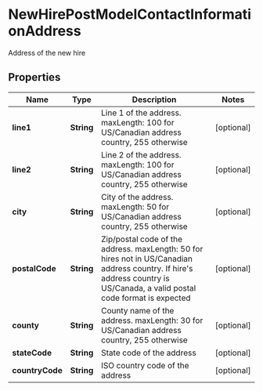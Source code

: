 

# NewHirePostModelContactInformationAddress

Address of the new hire

## Properties

| Name | Type | Description | Notes |
|------------ | ------------- | ------------- | -------------|
|**line1** | **String** | Line 1 of the address. maxLength: 100 for US/Canadian address country, 255 otherwise |  [optional] |
|**line2** | **String** | Line 2 of the address. maxLength: 100 for US/Canadian address country, 255 otherwise |  [optional] |
|**city** | **String** | City of the address. maxLength: 50 for US/Canadian address country, 255 otherwise |  [optional] |
|**postalCode** | **String** | Zip/postal code of the address. maxLength: 50 for hires not in US/Canadian address country. If hire&#39;s address country is US/Canada, a valid postal code format is expected |  [optional] |
|**county** | **String** | County name of the address. maxLength: 30 for US/Canadian address country, 255 otherwise |  [optional] |
|**stateCode** | **String** | State code of the address |  [optional] |
|**countryCode** | **String** | ISO country code of the address |  [optional] |



